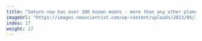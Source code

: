 ```yaml
---
title: "Saturn now has over 100 known moons - more than any other planet"
imageUrl: "https://images.newscientist.com/wp-content/uploads/2023/05/10171227/SEI_155376828.jpg?width=600"
index: 17
weight: 17
---
```

